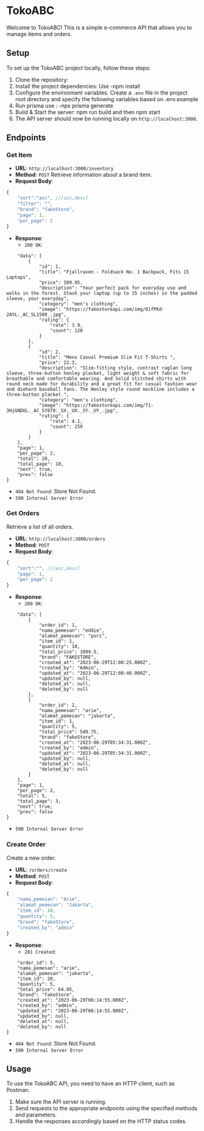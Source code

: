 # TokoABC

Welcome to TokoABC! This is a simple e-commerce API that allows you to manage items and orders.

## Setup

To set up the TokoABC project locally, follow these steps:

1. Clone the repository:
2. Install the project dependencies: Use -npm install
3. Configure the environment variables. Create a `.env` file in the project root directory and specify the following variables based on .env.example
4. Run prisma use : -npx prisma generate
5. Build & Start the server: npm run build and then npm start
6. The API server should now be running locally on `http://localhost:3000`.

## Endpoints

### Get Item
- **URL**: `http://localhost:3000/inventory`
- **Method**: `POST`
Retrieve information about a brand item.
- **Request Body**:
```js
{
    "sort":"asc", //[asc,desc]
    "filter": "",
    "brand": "fakeStore",
    "page": 1,
    "per_page": 2
}
```

- **Response**:
  - `200 OK`:
```js{
    "data": [
        {
            "id": 1,
            "title": "Fjallraven - Foldsack No. 1 Backpack, Fits 15 Laptops",
            "price": 109.95,
            "description": "Your perfect pack for everyday use and walks in the forest. Stash your laptop (up to 15 inches) in the padded sleeve, your everyday",
            "category": "men's clothing",
            "image": "https://fakestoreapi.com/img/81fPKd-2AYL._AC_SL1500_.jpg",
            "rating": {
                "rate": 3.9,
                "count": 120
            }
        },
        {
            "id": 2,
            "title": "Mens Casual Premium Slim Fit T-Shirts ",
            "price": 22.3,
            "description": "Slim-fitting style, contrast raglan long sleeve, three-button henley placket, light weight & soft fabric for breathable and comfortable wearing. And Solid stitched shirts with round neck made for durability and a great fit for casual fashion wear and diehard baseball fans. The Henley style round neckline includes a three-button placket.",
            "category": "men's clothing",
            "image": "https://fakestoreapi.com/img/71-3HjGNDUL._AC_SY879._SX._UX._SY._UY_.jpg",
            "rating": {
                "rate": 4.1,
                "count": 259
            }
        }
    ],
    "page": 1,
    "per_page": 2,
    "total": 20,
    "total_page": 10,
    "next": true,
    "prev": false
}
```
  - `404 Not Found`: Store Not Found.
  - `500 Internal Server Error`

### Get Orders

Retrieve a list of all orders.

- **URL**: `http://localhost:3000/orders`
- **Method**: `POST`
- **Request Body**:
```js
{
    "sort":"", //[asc,desc]
    "page": 1,
    "per_page": 2
}
```
- **Response**:
  - `200 OK`:
```js{
    "data": [
        {
            "order_id": 1,
            "nama_pemesan": "eddie",
            "alamat_pemesan": "puri",
            "item_id": 1,
            "quantity": 10,
            "total_price": 1099.5,
            "brand": "FAKESTORE",
            "created_at": "2023-06-29T12:08:25.000Z",
            "created_by": "Admin",
            "updated_at": "2023-06-29T12:08:40.000Z",
            "updated_by": null,
            "deleted_at": null,
            "deleted_by": null
        },
        {
            "order_id": 2,
            "nama_pemesan": "arie",
            "alamat_pemesan": "jakarta",
            "item_id": 1,
            "quantity": 5,
            "total_price": 549.75,
            "brand": "fakeStore",
            "created_at": "2023-06-29T05:34:31.000Z",
            "created_by": "admin",
            "updated_at": "2023-06-29T05:34:31.000Z",
            "updated_by": null,
            "deleted_at": null,
            "deleted_by": null
        }
    ],
    "page": 1,
    "per_page": 2,
    "total": 5,
    "total_page": 3,
    "next": true,
    "prev": false
}
```
  - `500 Internal Server Error`

### Create Order

Create a new order.

- **URL**: `/orders/create`
- **Method**: `POST`
- **Request Body**:
```js
{
    "nama_pemesan": "Arie",
    "alamat_pemesan": "Jakarta",
    "item_id": 10,
    "quantity": 5,
    "brand": "fakeStore",
    "created_by": "admin"
}
```
- **Response**:
  - `201 Created`:
```js{
    "order_id": 5,
    "nama_pemesan": "arie",
    "alamat_pemesan": "jakarta",
    "item_id": 20,
    "quantity": 5,
    "total_price": 64.95,
    "brand": "fakeStore",
    "created_at": "2023-06-29T06:14:55.000Z",
    "created_by": "admin",
    "updated_at": "2023-06-29T06:14:55.000Z",
    "updated_by": null,
    "deleted_at": null,
    "deleted_by": null
}
```
  - `404 Not Found`: Store Not Found.
  - `500 Internal Server Error`

## Usage

To use the TokoABC API, you need to have an HTTP client, such as Postman.

1. Make sure the API server is running.
2. Send requests to the appropriate endpoints using the specified methods and parameters.
3. Handle the responses accordingly based on the HTTP status codes.
